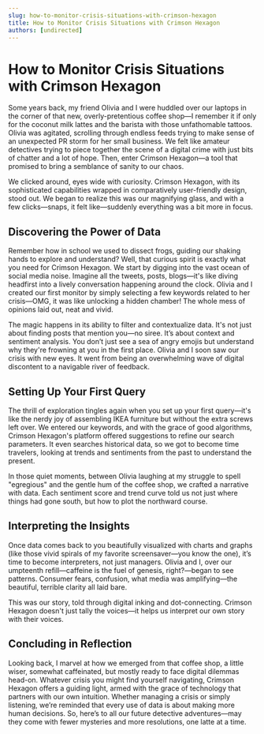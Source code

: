 ```yaml
---
slug: how-to-monitor-crisis-situations-with-crimson-hexagon
title: How to Monitor Crisis Situations with Crimson Hexagon
authors: [undirected]
---
```


# How to Monitor Crisis Situations with Crimson Hexagon

Some years back, my friend Olivia and I were huddled over our laptops in the corner of that new, overly-pretentious coffee shop—I remember it if only for the coconut milk lattes and the barista with those unfathomable tattoos. Olivia was agitated, scrolling through endless feeds trying to make sense of an unexpected PR storm for her small business. We felt like amateur detectives trying to piece together the scene of a digital crime with just bits of chatter and a lot of hope. Then, enter Crimson Hexagon—a tool that promised to bring a semblance of sanity to our chaos.

We clicked around, eyes wide with curiosity. Crimson Hexagon, with its sophisticated capabilities wrapped in comparatively user-friendly design, stood out. We began to realize this was our magnifying glass, and with a few clicks—snaps, it felt like—suddenly everything was a bit more in focus.

## Discovering the Power of Data

Remember how in school we used to dissect frogs, guiding our shaking hands to explore and understand? Well, that curious spirit is exactly what you need for Crimson Hexagon. We start by digging into the vast ocean of social media noise. Imagine all the tweets, posts, blogs—it's like diving headfirst into a lively conversation happening around the clock. Olivia and I created our first monitor by simply selecting a few keywords related to her crisis—OMG, it was like unlocking a hidden chamber! The whole mess of opinions laid out, neat and vivid.

The magic happens in its ability to filter and contextualize data. It's not just about finding posts that mention you—no siree. It’s about context and sentiment analysis. You don’t just see a sea of angry emojis but understand why they're frowning at you in the first place. Olivia and I soon saw our crisis with new eyes. It went from being an overwhelming wave of digital discontent to a navigable river of feedback. 

## Setting Up Your First Query

The thrill of exploration tingles again when you set up your first query—it's like the nerdy joy of assembling IKEA furniture but without the extra screws left over. We entered our keywords, and with the grace of good algorithms, Crimson Hexagon's platform offered suggestions to refine our search parameters. It even searches historical data, so we got to become time travelers, looking at trends and sentiments from the past to understand the present.

In those quiet moments, between Olivia laughing at my struggle to spell "egregious" and the gentle hum of the coffee shop, we crafted a narrative with data. Each sentiment score and trend curve told us not just where things had gone south, but how to plot the northward course.

## Interpreting the Insights

Once data comes back to you beautifully visualized with charts and graphs (like those vivid spirals of my favorite screensaver—you know the one), it’s time to become interpreters, not just managers. Olivia and I, over our umpteenth refill—caffeine is the fuel of genesis, right?—began to see patterns. Consumer fears, confusion, what media was amplifying—the beautiful, terrible clarity all laid bare.

This was our story, told through digital inking and dot-connecting. Crimson Hexagon doesn't just tally the voices—it helps us interpret our own story with their voices. 

## Concluding in Reflection

Looking back, I marvel at how we emerged from that coffee shop, a little wiser, somewhat caffeinated, but mostly ready to face digital dilemmas head-on. Whatever crisis you might find yourself navigating, Crimson Hexagon offers a guiding light, armed with the grace of technology that partners with our own intuition. Whether managing a crisis or simply listening, we’re reminded that every use of data is about making more human decisions. So, here’s to all our future detective adventures—may they come with fewer mysteries and more resolutions, one latte at a time.